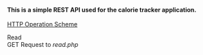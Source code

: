 **This is a simple REST API used for the calorie tracker application.**<br/><br/>
<u>HTTP Operation Scheme</u>

Read<br/>
GET Request to <i>read.php</i>